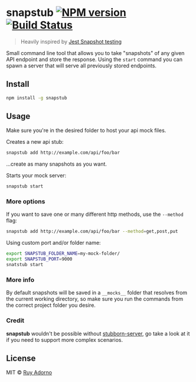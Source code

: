 # snapstub [![NPM version](https://badge.fury.io/js/snapstub.svg)](https://npmjs.org/package/snapstub) [![Build Status](https://travis-ci.org/ruyadorno/snapstub.svg?branch=master)](https://travis-ci.org/ruyadorno/snapstub)

> Heavily inspired by [Jest Snapshot testing](https://facebook.github.io/jest/blog/2016/07/27/jest-14.html)

Small command line tool that allows you to take "snapshots" of any given API endpoint and store the response. Using the `start` command you can spawn a server that will serve all previously stored endpoints.

## Install

```sh
npm install -g snapstub
```

## Usage

Make sure you're in the desired folder to host your api mock files.

Creates a new api stub:

```sh
snapstub add http://example.com/api/foo/bar
```

...create as many snapshots as you want.

Starts your mock server:

```sh
snapstub start
```

### More options

If you want to save one or many different http methods, use the `--method` flag:

```sh
snapstub add http://example.com/api/foo/bar --method=get,post,put
```

Using custom port and/or folder name:

```sh
export SNAPSTUB_FOLDER_NAME=my-mock-folder/
export SNAPSTUB_PORT=9000
snatstub start
```

### More info

By default snapshots will be saved in a `__mocks__` folder that resolves from the current working directory, so make sure you run the commands from the correct project folder you desire.

### Credit

**snapstub** wouldn't be possible without [stubborn-server](https://github.com/zeachco/stubborn-server), go take a look at it if you need to support more complex scenarios.

## License

MIT © [Ruy Adorno](http://ruyadorno.com)

